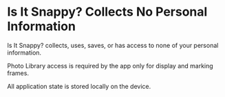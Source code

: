 # Is It Snappy? Collects No Personal Information

Is It Snappy? collects, uses, saves, or has access to none of your
personal information.

Photo Library access is required by the app only for display and
marking frames.

All application state is stored locally on the device.
